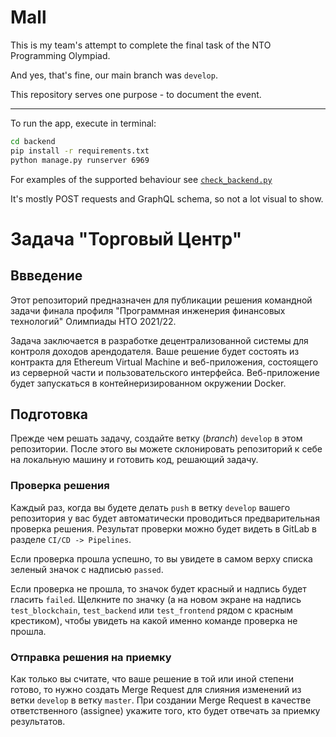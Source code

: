 # Mall

This is my team's attempt to complete the final task of the NTO Programming Olympiad.

And yes, that's fine, our main branch was `develop`.

This repository serves one purpose - to document the event.

---

To run the app, execute in terminal:

```bash
cd backend
pip install -r requirements.txt
python manage.py runserver 6969
```

For examples of the supported behaviour see [`check_backend.py`](check_backend.py)

It's mostly POST requests and GraphQL schema, so not a lot visual to show.

Задача "Торговый Центр"
====

## Ввведение

Этот репозиторий предназначен для публикации решения командной задачи финала профиля "Программная инженерия финансовых технологий" Олимпиады НТО 2021/22.

Задача заключается в разработке децентрализованной системы для контроля доходов арендодателя. Ваше решение будет состоять из контракта для Ethereum Virtual Machine и веб-приложения, состоящего из серверной части и пользовательского интерфейса. Веб-приложение будет запускаться в контейнеризированном окружении Docker.

## Подготовка

Прежде чем решать задачу, создайте ветку (_branch_) `develop` в этом репозитории. После этого вы можете склонировать репозиторий к себе на локальную машину и готовить код, решающий задачу.

### Проверка решения

Каждый раз, когда вы будете делать `push` в ветку `develop` вашего репозитория у вас будет автоматически проводиться предварительная проверка решения. Результат проверки можно будет видеть в GitLab в разделе `CI/CD -> Pipelines`.

Если проверка прошла успешно, то вы увидете в самом верху списка зеленый значок с надписью `passed`.

Если проверка не прошла, то значок будет красный и надпись будет гласить `failed`. Щелкните по значку (а на новом экране на надпись `test_blockchain`, `test_backend` или `test_frontend` рядом с красным крестиком), чтобы увидеть на какой именно команде проверка не прошла.

### Отправка решения на приемку

Как только вы считате, что ваше решение в той или иной степени готово, то нужно создать Merge Request для слияния изменений из ветки `develop` в ветку `master`. При создании Merge Request в качестве ответственного (assignee) укажите того, кто будет отвечать за приемку результатов.
